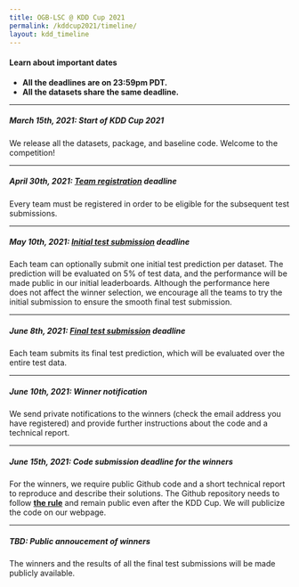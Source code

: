 ```yaml
---
title: OGB-LSC @ KDD Cup 2021
permalink: /kddcup2021/timeline/
layout: kdd_timeline
---
```


#### **Learn about important dates** 
- **All the deadlines are on 23:59pm PDT.** 
- **All the datasets share the same deadline.** 

-------


##### **March 15th, 2021: Start of KDD Cup 2021**
We release all the datasets, package, and baseline code. Welcome to the competition!

-------

##### **April 30th, 2021: [Team registration](../participate/#registration) deadline**
Every team must be registered in order to be eligible for the subsequent test submissions.

-------

##### **May 10th, 2021: [Initial test submission](../participate/#initial) deadline**
Each team can optionally submit one initial test prediction per dataset.
The prediction will be evaluated on 5% of test data, and the performance will be made public in our initial leaderboards.
Although the performance here does not affect the winner selection, we encourage all the teams to try the initial submission to ensure the smooth final test submission.

--------

##### **June 8th, 2021: [Final test submission](../participate/#final) deadline**
Each team submits its final test prediction, which will be evaluated over the entire test data.

--------

##### **June 10th, 2021: Winner notification**
We send private notifications to the winners (check the email address you have registered) and provide further instructions about the code and a technical report.

-------

##### **June 15th, 2021: Code submission deadline for the winners**
For the winners, we require public Github code and a short technical report to reproduce and describe their solutions.
The Github repository needs to follow **[the rule](/kddcup2021/rules/#code)** and remain public even after the KDD Cup. We will publicize the code on our webpage.

--------

##### **TBD: Public annoucement of winners**
The winners and the results of all the final test submissions will be made publicly available.
